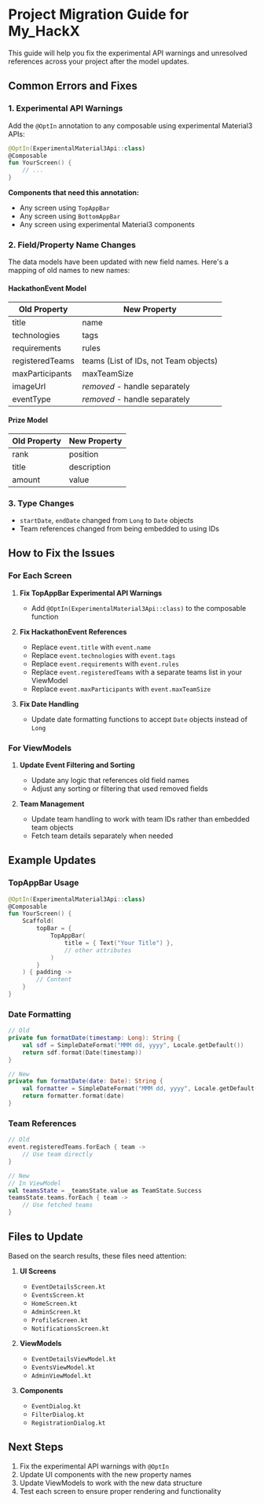 # Project Migration Guide for My_HackX

This guide will help you fix the experimental API warnings and unresolved references across your project after the model updates.

## Common Errors and Fixes

### 1. Experimental API Warnings

Add the `@OptIn` annotation to any composable using experimental Material3 APIs:

```kotlin
@OptIn(ExperimentalMaterial3Api::class)
@Composable
fun YourScreen() {
    // ...
}
```

**Components that need this annotation:**
- Any screen using `TopAppBar`
- Any screen using `BottomAppBar`
- Any screen using experimental Material3 components

### 2. Field/Property Name Changes

The data models have been updated with new field names. Here's a mapping of old names to new names:

#### HackathonEvent Model
| Old Property | New Property |
|-------------|--------------|
| title | name |
| technologies | tags |
| requirements | rules |
| registeredTeams | teams (List of IDs, not Team objects) |
| maxParticipants | maxTeamSize |
| imageUrl | *removed* - handle separately |
| eventType | *removed* - handle separately |

#### Prize Model
| Old Property | New Property |
|-------------|--------------|
| rank | position |
| title | description |
| amount | value |

### 3. Type Changes

- `startDate`, `endDate` changed from `Long` to `Date` objects
- Team references changed from being embedded to using IDs

## How to Fix the Issues

### For Each Screen

1. **Fix TopAppBar Experimental API Warnings**
   - Add `@OptIn(ExperimentalMaterial3Api::class)` to the composable function

2. **Fix HackathonEvent References**
   - Replace `event.title` with `event.name`
   - Replace `event.technologies` with `event.tags`
   - Replace `event.requirements` with `event.rules`
   - Replace `event.registeredTeams` with a separate teams list in your ViewModel
   - Replace `event.maxParticipants` with `event.maxTeamSize`

3. **Fix Date Handling**
   - Update date formatting functions to accept `Date` objects instead of `Long`

### For ViewModels

1. **Update Event Filtering and Sorting**
   - Update any logic that references old field names
   - Adjust any sorting or filtering that used removed fields

2. **Team Management**
   - Update team handling to work with team IDs rather than embedded team objects
   - Fetch team details separately when needed

## Example Updates

### TopAppBar Usage
```kotlin
@OptIn(ExperimentalMaterial3Api::class)
@Composable
fun YourScreen() {
    Scaffold(
        topBar = {
            TopAppBar(
                title = { Text("Your Title") },
                // other attributes
            )
        }
    ) { padding ->
        // Content
    }
}
```

### Date Formatting
```kotlin
// Old
private fun formatDate(timestamp: Long): String {
    val sdf = SimpleDateFormat("MMM dd, yyyy", Locale.getDefault())
    return sdf.format(Date(timestamp))
}

// New
private fun formatDate(date: Date): String {
    val formatter = SimpleDateFormat("MMM dd, yyyy", Locale.getDefault())
    return formatter.format(date)
}
```

### Team References
```kotlin
// Old
event.registeredTeams.forEach { team ->
    // Use team directly
}

// New
// In ViewModel
val teamsState = _teamsState.value as TeamState.Success
teamsState.teams.forEach { team ->
    // Use fetched teams
}
```

## Files to Update

Based on the search results, these files need attention:

1. **UI Screens**
   - `EventDetailsScreen.kt`
   - `EventsScreen.kt`
   - `HomeScreen.kt`
   - `AdminScreen.kt`
   - `ProfileScreen.kt`
   - `NotificationsScreen.kt`

2. **ViewModels**
   - `EventDetailsViewModel.kt`
   - `EventsViewModel.kt`
   - `AdminViewModel.kt`

3. **Components**
   - `EventDialog.kt`
   - `FilterDialog.kt`
   - `RegistrationDialog.kt`

## Next Steps

1. Fix the experimental API warnings with `@OptIn`
2. Update UI components with the new property names
3. Update ViewModels to work with the new data structure
4. Test each screen to ensure proper rendering and functionality 